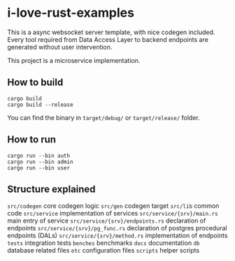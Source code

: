 # i-love-rust-examples
This is a async websocket server template, with nice codegen included. Every tool required from Data Access Layer to backend endpoints are generated without user intervention.

This project is a microservice implementation. 

## How to build

```shell
cargo build
cargo build --release
```
You can find the binary in `target/debug/` or `target/release/` folder.

## How to run

```shell
cargo run --bin auth
cargo run --bin admin
cargo run --bin user
```

## Structure explained

`src/codegen` core codegen logic
`src/gen` codegen target
`src/lib` common code
`src/service` implementation of services
`src/service/{srv}/main.rs` main entry of service
`src/service/{srv}/endpoints.rs` declaration of endpoints
`src/service/{srv}/pg_func.rs` declaration of postgres procedural endpoints (DALs)
`src/service/{srv}/method.rs` implementation of endpoints
`tests` integration tests
`benches` benchmarks
`docs` documentation
`db` database related files
`etc` configuration files
`scripts` helper scripts


